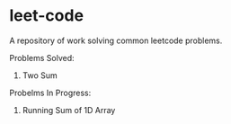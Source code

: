 # leet-code
A repository of work solving common leetcode problems.

Problems Solved:

1. Two Sum

Probelms In Progress:

1. Running Sum of 1D Array
